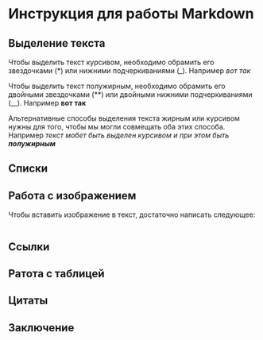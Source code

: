 # Инструкция для работы Markdown

## Выделение текста

Чтобы выделить текст курсивом, необходимо обрамить его звездочками (*) или нижними подчеркиваниями (_). Например *вот так*

Чтобы выделить текст полужирным, необходимо обрамить его двойными звездочками (**) или двойными нижними подчеркиваниями (__).  Например **вот так**

Альтернативные способы выделения текста жирным или курсивом нужны для того, чтобы мы могли совмещать оба этих способа. Например _текст мобет быть выделен курсивом и при этом быть **полужирным**_




## Списки

## Работа с изображением

Чтобы вставить изображение в текст, достаточно написать следующее:

![]()

## Ссылки

## Ратота с таблицей

## Цитаты

## Заключение

